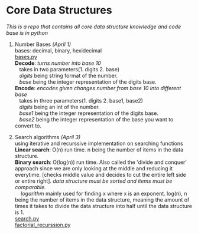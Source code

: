 # Core Data Structures
*This is a repo that contains all core data structure knowledge and code base is in python*

1. Number Bases *(April 1)*\
bases: decimal, binary, hexidecimal\
[bases.py](https://github.com/RinniSwift/CoreDataStructures/blob/master/bases.py)\
**Decode**: *turns number into base 10*\
&nbsp;&nbsp;&nbsp;takes in two parameters(1. digits 2. base)\
&nbsp;&nbsp;&nbsp;*digits* being string format of the number.\
&nbsp;&nbsp;&nbsp;*base* being the integer representation of the digits base.\
**Encode**: *encodes given changes number from base 10 into different base*\
&nbsp;&nbsp;&nbsp;takes in three parameters(1. digits 2. base1, base2) \
&nbsp;&nbsp;&nbsp;*digits* being an int of the number.\
&nbsp;&nbsp;&nbsp;*base1* being the integer representation of the digits base.\
&nbsp;&nbsp;&nbsp;*base2* being the integer representation of the base you want to convert to.

2. Search algorithms *(April 3)*\
using iterative and recurssive implementation on searching functions\
**Linear search**: O(n) run time. n being the number of items in the data structure.\
**Binary search**: O(log(n)) run time. Also called the 'divide and conquer' approach since we are only looking at the middle and reducing it everytime. [checks middle value and decides to cut the entire left side or entire right]. *data structure must be sorted and items must be comparable.*\
&nbsp;&nbsp;&nbsp;&nbsp;*logarithm* mainly used for finding x where x is an exponent. log(n), n being the number of items in the data structure, meaning the amount of times it takes to divide the data structure into half until the data structure is 1.\
[search.py](https://github.com/RinniSwift/CoreDataStructures/blob/master/search.py)\
[factorial_recurssion.py](https://github.com/RinniSwift/CoreDataStructures/blob/master/factorial_recursion.py)

